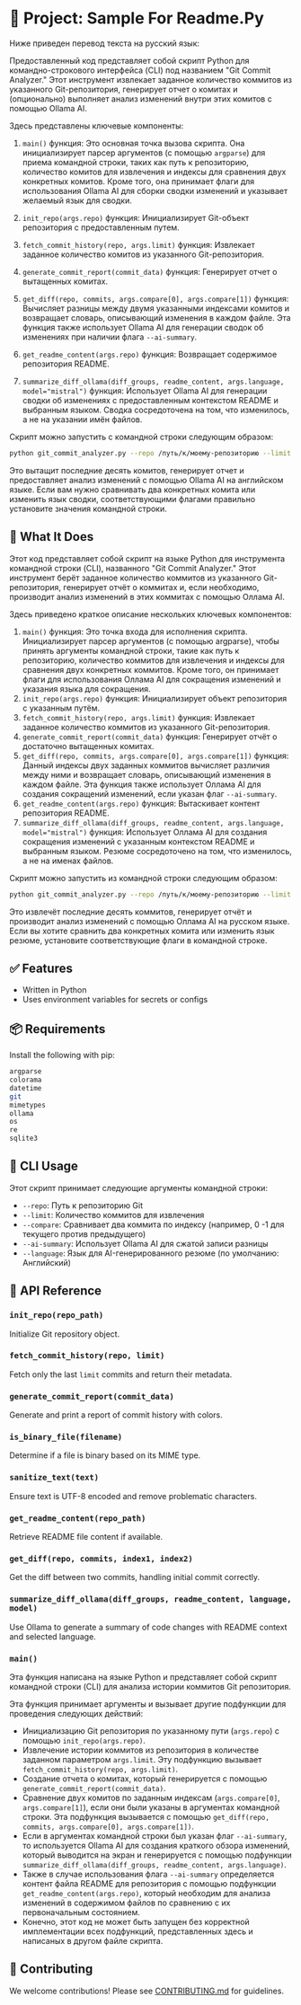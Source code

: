 # 📘 Project: Sample For Readme.Py

Ниже приведен перевод текста на русский язык:

Предоставленный код представляет собой скрипт Python для командно-строкового интерфейса (CLI) под названием "Git Commit Analyzer." Этот инструмент извлекает заданное количество коммитов из указанного Git-репозитория, генерирует отчет о комитах и (опционально) выполняет анализ изменений внутри этих комитов с помощью Ollama AI.

Здесь представлены ключевые компоненты:

1. `main()` функция: Это основная точка вызова скрипта. Она инициализирует парсер аргументов (с помощью `argparse`) для приема командной строки, таких как путь к репозиторию, количество комитов для извлечения и индексы для сравнения двух конкретных комитов. Кроме того, она принимает флаги для использования Ollama AI для сборки сводки изменений и указывает желаемый язык для сводки.

2. `init_repo(args.repo)` функция: Инициализирует Git-объект репозитория с предоставленным путем.

3. `fetch_commit_history(repo, args.limit)` функция: Извлекает заданное количество комитов из указанного Git-репозитория.

4. `generate_commit_report(commit_data)` функция: Генерирует отчет о вытащенных комитах.

5. `get_diff(repo, commits, args.compare[0], args.compare[1])` функция: Вычисляет разницы между двумя указанными индексами комитов и возвращает словарь, описывающий изменения в каждом файле. Эта функция также использует Ollama AI для генерации сводок об изменениях при наличии флага `--ai-summary`.

6. `get_readme_content(args.repo)` функция: Возвращает содержимое репозитория README.

7. `summarize_diff_ollama(diff_groups, readme_content, args.language, model="mistral")` функция: Использует Ollama AI для генерации сводки об изменениях с предоставленным контекстом README и выбранным языком. Сводка сосредоточена на том, что изменилось, а не на указании имён файлов.

Скрипт можно запустить с командной строки следующим образом:

```bash
python git_commit_analyzer.py --repo /путь/к/моему-репозиторию --limit 10 --ai-summary --language English
```

Это вытащит последние десять комитов, генерирует отчет и предоставляет анализ изменений с помощью Ollama AI на английском языке. Если вам нужно сравнивать два конкретных комита или изменить язык сводки, соответствующими флагами правильно установите значения командной строки.

## 🚀 What It Does
Этот код представляет собой скрипт на языке Python для инструмента командной строки (CLI), названного "Git Commit Analyzer." Этот инструмент берёт заданное количество коммитов из указанного Git-репозитория, генерирует отчёт о коммитах и, если необходимо, производит анализ изменений в этих коммитах с помощью Оллама AI.

Здесь приведено краткое описание нескольких ключевых компонентов:

1. `main()` функция: Это точка входа для исполнения скрипта. Инициализирует парсер аргументов (с помощью argparse), чтобы принять аргументы командной строки, такие как путь к репозиторию, количество коммитов для извлечения и индексы для сравнения двух конкретных коммитов. Кроме того, он принимает флаги для использования Оллама AI для сокращения изменений и указания языка для сокращения.
2. `init_repo(args.repo)` функция: Инициализирует объект репозитория с указанным путём.
3. `fetch_commit_history(repo, args.limit)` функция: Извлекает заданное количество коммитов из указанного Git-репозитория.
4. `generate_commit_report(commit_data)` функция: Генерирует отчёт о достаточно вытащенных комитах.
5. `get_diff(repo, commits, args.compare[0], args.compare[1])` функция: Данный индексы двух заданных коммитов вычисляет различия между ними и возвращает словарь, описывающий изменения в каждом файле. Эта функция также использует Оллама AI для создания сокращений изменений, если указан флаг `--ai-summary`.
6. `get_readme_content(args.repo)` функция: Вытаскивает контент репозитория README.
7. `summarize_diff_ollama(diff_groups, readme_content, args.language, model="mistral")` функция: Использует Оллама AI для создания сокращения изменений с указанным контекстом README и выбранным языком. Резюме сосредоточено на том, что изменилось, а не на именах файлов.

Скрипт можно запустить из командной строки следующим образом:
```bash
python git_commit_analyzer.py --repo /путь/к/моему-репозиторию --limit 10 --ai-summary --language Русский
```
Это извлечёт последние десять коммитов, генерирует отчёт и производит анализ изменений с помощью Оллама AI на русском языке. Если вы хотите сравнить два конкретных комита или изменить язык резюме, установите соответствующие флаги в командной строке.

## ✅ Features
- Written in Python
- Uses environment variables for secrets or configs

## 📦 Requirements
Install the following with pip:
```bash
argparse
colorama
datetime
git
mimetypes
ollama
os
re
sqlite3
```

## 🧰 CLI Usage
Этот скрипт принимает следующие аргументы командной строки:
- `--repo`: Путь к репозиторию Git
- `--limit`: Количество коммитов для извлечения
- `--compare`: Сравнивает два коммита по индексу (например, 0 -1 для текущего против предыдущего)
- `--ai-summary`: Использует Ollama AI для сжатой записи разницы
- `--language`: Язык для AI-генерированного резюме (по умолчанию: Английский)

## 📘 API Reference
### `init_repo(repo_path)`
Initialize Git repository object.

### `fetch_commit_history(repo, limit)`
Fetch only the last `limit` commits and return their metadata.

### `generate_commit_report(commit_data)`
Generate and print a report of commit history with colors.

### `is_binary_file(filename)`
Determine if a file is binary based on its MIME type.

### `sanitize_text(text)`
Ensure text is UTF-8 encoded and remove problematic characters.

### `get_readme_content(repo_path)`
Retrieve README file content if available.

### `get_diff(repo, commits, index1, index2)`
Get the diff between two commits, handling initial commit correctly.

### `summarize_diff_ollama(diff_groups, readme_content, language, model)`
Use Ollama to generate a summary of code changes with README context and selected language.

### `main()`
Эта функция написана на языке Python и представляет собой скрипт командной строки (CLI) для анализа истории коммитов Git репозитория.

Эта функция принимает аргументы и вызывает другие подфункции для проведения следующих действий:
- Инициализацию Git репозитория по указанному пути (`args.repo`) с помощью `init_repo(args.repo)`.
- Извлечение истории коммитов из репозитория в количестве заданном параметром `args.limit`. Эту подфункцию вызывает `fetch_commit_history(repo, args.limit)`.
- Создание отчета о комитах, который генерируется с помощью `generate_commit_report(commit_data)`.
- Сравнение двух комитов по заданным индексам (`args.compare[0]`, `args.compare[1]`), если они были указаны в аргументах командной строки. Эта подфункция вызывается с помощью `get_diff(repo, commits, args.compare[0], args.compare[1])`.
- Если в аргументах командной строки был указан флаг `--ai-summary`, то используется Ollama AI для создания краткого обзора изменений, который выводится на экран и генерируется с помощью подфункции `summarize_diff_ollama(diff_groups, readme_content, args.language)`.
- Также в случае использования флага `--ai-summary` определяется контент файла README для репозитория с помощью подфункции `get_readme_content(args.repo)`, который необходим для анализа изменений в содержимом файлов по сравнению с их первоначальным состоянием.
- Конечно, этот код не может быть запущен без корректной имплементации всех подфункций, представленных здесь и написаных в другом файле скрипта.


## 🤝 Contributing
We welcome contributions! Please see [CONTRIBUTING.md](CONTRIBUTING.md) for guidelines.


